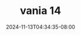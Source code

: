 --- 
title: "vania 14"
description: "download  video bokep vania 14 yandex durasi panjang new"
date: 2024-11-13T04:34:35-08:00
file_code: "qttdbctivd52"
draft: false
cover: "geaewm34tojcxcwz.jpg"
tags: ["vania", "bokep-indo", "bokep-viral", "bokep-ig"]
length: 268
fld_id: "1483099"
foldername: "Adila vania telegram"
categories: ["Adila vania telegram"]
views: 0
---